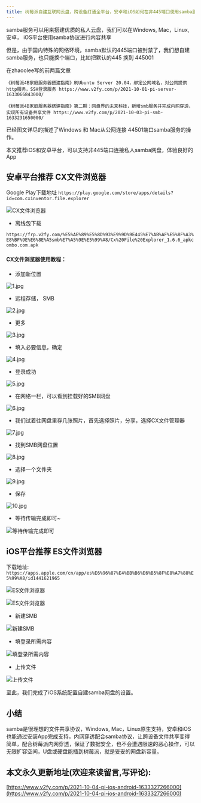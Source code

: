```yaml
---
title: 树莓派自建互联网云盘，跨设备打通全平台，安卓和iOS如何在非445端口使用samba服务
---
```




samba服务可以用来搭建优质的私人云盘，我们可以在Windows, Mac，Linux, 安卓， iOS平台使用samba协议进行内容共享

但是，由于国内特殊的网络环境，samba默认的445端口被封禁了，我们想自建samba服务，也只能换个端口，比如把默认的445 换到 445001

在zhaoolee写的前两篇文章

`《树莓派4B家庭服务器搭建指南》刷Ubuntu Server 20.04，绑定公网域名，对公网提供http服务，SSH登录服务 https://www.v2fy.com/p/2021-10-01-pi-server-1633066843000/`

`《树莓派4B家庭服务器搭建指南》第二期：网盘界的未来科技，新增smb服务并完成内网穿透，实现所有设备共享文件 https://www.v2fy.com/p/2021-10-03-pi-smb-1633231650000/` 

已经图文详尽的描述了Windows 和 Mac从公网连接 44501端口samba服务的操作。


本文推荐iOS和安卓平台，可以支持非445端口连接私人samba网盘，体验良好的App


## 安卓平台推荐 CX文件浏览器


Google Play下载地址 `https://play.google.com/store/apps/details?id=com.cxinventor.file.explorer`


![CX文件浏览器](https://cdn.fangyuanxiaozhan.com/assets/1633327569569hd8w64Q1.png)



- 离线包下载

`https://frp.v2fy.com/%E5%AE%89%E5%8D%93%E9%9D%9E445%E7%AB%AF%E5%8F%A3%E8%BF%9E%E6%8E%A5smb%E7%A5%9E%E5%99%A8/Cx%20File%20Explorer_1.6.6_apkcombo.com.apk`

#### CX文件浏览器使用教程：

- 添加新位置

![1.jpg](https://cdn.fangyuanxiaozhan.com/assets/1633327574695nFpCFFjR.jpeg)

- 远程存储， SMB

![2.jpg](https://cdn.fangyuanxiaozhan.com/assets/1633327601851FewytHbY.jpeg)

- 更多

![3.jpg](https://cdn.fangyuanxiaozhan.com/assets/1633327606769RkrxDFee.jpeg)

- 填入必要信息，确定

![4.jpg](https://cdn.fangyuanxiaozhan.com/assets/1633327610907fT4YrHTB.jpeg)

- 登录成功

![5.jpg](https://cdn.fangyuanxiaozhan.com/assets/1633327615588a3sbXpm7.jpeg)


- 在网络一栏，可以看到挂载好的SMB网盘

![6.jpg](https://cdn.fangyuanxiaozhan.com/assets/1633327620982mybNTkYS.jpeg)


- 我们试着往网盘里存几张照片，首先选择照片，分享，选择CX文件管理器

![7.jpg](https://cdn.fangyuanxiaozhan.com/assets/1633327625689iieJ46dc.jpeg)

- 找到SMB网盘位置

![8.jpg](https://cdn.fangyuanxiaozhan.com/assets/1633327629812z0E76FFX.jpeg)

- 选择一个文件夹

![9.jpg](https://cdn.fangyuanxiaozhan.com/assets/1633327634393SjpPRZcS.jpeg)

- 保存

![10.jpg](https://cdn.fangyuanxiaozhan.com/assets/16333276388235e8eSzST.jpeg)


- 等待传输完成即可~


![等待传输完成即可](https://cdn.fangyuanxiaozhan.com/assets/16333276437171m1xNr1K.jpeg)


## iOS平台推荐 ES文件浏览器


下载地址: `https://apps.apple.com/cn/app/es%E6%96%87%E4%BB%B6%E6%B5%8F%E8%A7%88%E5%99%A8/id1441621965`

![ES文件浏览器](https://cdn.fangyuanxiaozhan.com/assets/1633327650166TQ1Gik5T.jpeg)

![ES文件浏览器](https://cdn.fangyuanxiaozhan.com/assets/1633327653663fxtiEtt1.png)

- 新建SMB

![新建SMB](https://cdn.fangyuanxiaozhan.com/assets/1633327658539PRenzCzW.jpeg)

- 填登录所需内容

![填登录所需内容](https://cdn.fangyuanxiaozhan.com/assets/1633327662576eZhYsrXp.jpeg)


- 上传文件


![上传文件](https://cdn.fangyuanxiaozhan.com/assets/1633327668759TQZKChE5.jpeg)


至此，我们完成了iOS系统配置自建samba网盘的设置。


## 小结

samba是很理想的文件共享协议，Windows, Mac，Linux原生支持，安卓和iOS也能通过安装App完成支持，内网穿透配合samba协议，让跨设备文件共享变得简单，配合树莓派内网穿透，保证了数据安全，也不会遭遇限速的恶心操作，可以无限扩容空间，U盘或硬盘能插到树莓派，就是妥妥的网盘新容量。



## 本文永久更新地址(欢迎来读留言,写评论):

[https://www.v2fy.com/p/2021-10-04-pi-ios-android-1633327266000](https://www.v2fy.com/p/2021-10-04-pi-ios-android-1633327266000)